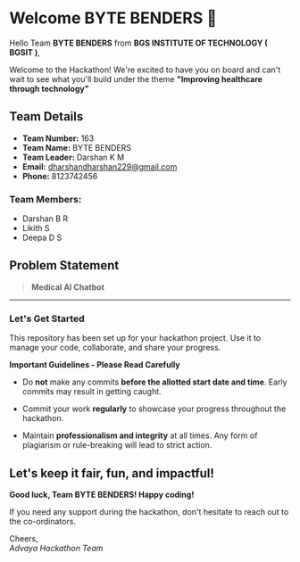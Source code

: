 # Welcome BYTE BENDERS 👋

Hello Team **BYTE BENDERS** from **BGS INSTITUTE OF TECHNOLOGY ( BGSIT )**,

Welcome to the Hackathon! We're excited to have you on board and can't wait to see what you'll build under the theme **"Improving healthcare through technology"** 

## Team Details

- **Team Number:** 163  
- **Team Name:** BYTE BENDERS
- **Team Leader:** Darshan K M  
- **Email:** dharshandharshan229@gmail.com  
- **Phone:** 8123742456  

### Team Members:
- Darshan B R 
- Likith S 
- Deepa D S 

## Problem Statement

> **Medical AI Chatbot**

---

### Let's Get Started 

This repository has been set up for your hackathon project. Use it to manage your code, collaborate, and share your progress.

**Important Guidelines - Please Read Carefully**

- Do **not** make any commits **before the allotted start date and time**. Early commits may result in getting caught.
- Commit your work **regularly** to showcase your progress throughout the hackathon.

- Maintain **professionalism and integrity** at all times. Any form of plagiarism or rule-breaking will lead to strict action.

Let's keep it fair, fun, and impactful! 
---

**Good luck, Team BYTE BENDERS! Happy coding!**

If you need any support during the hackathon, don't hesitate to reach out to the co-ordinators.

Cheers,  
_Advaya Hackathon Team_